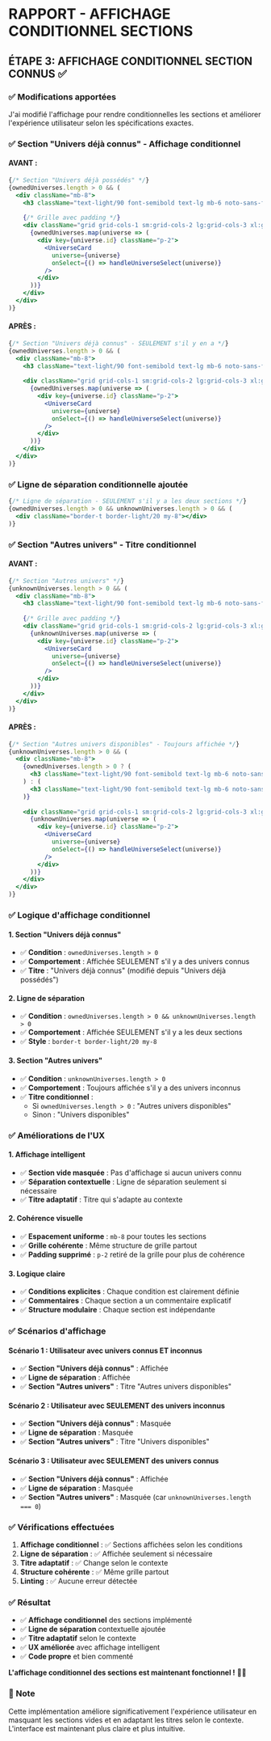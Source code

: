 # RAPPORT - AFFICHAGE CONDITIONNEL SECTIONS

## ÉTAPE 3: AFFICHAGE CONDITIONNEL SECTION CONNUS ✅

### ✅ Modifications apportées

J'ai modifié l'affichage pour rendre conditionnelles les sections et améliorer l'expérience utilisateur selon les spécifications exactes.

### ✅ Section "Univers déjà connus" - Affichage conditionnel

#### **AVANT :**
```jsx
{/* Section "Univers déjà possédés" */}
{ownedUniverses.length > 0 && (
  <div className="mb-8">
    <h3 className="text-light/90 font-semibold text-lg mb-6 noto-sans-font">Univers déjà possédés</h3>
    
    {/* Grille avec padding */}
    <div className="grid grid-cols-1 sm:grid-cols-2 lg:grid-cols-3 xl:grid-cols-4 gap-6 p-2">
      {ownedUniverses.map(universe => (
        <div key={universe.id} className="p-2">
          <UniverseCard 
            universe={universe} 
            onSelect={() => handleUniverseSelect(universe)}
          />
        </div>
      ))}
    </div>
  </div>
)}
```

#### **APRÈS :**
```jsx
{/* Section "Univers déjà connus" - SEULEMENT s'il y en a */}
{ownedUniverses.length > 0 && (
  <div className="mb-8">
    <h3 className="text-light/90 font-semibold text-lg mb-6 noto-sans-font">Univers déjà connus</h3>
    
    <div className="grid grid-cols-1 sm:grid-cols-2 lg:grid-cols-3 xl:grid-cols-4 gap-6">
      {ownedUniverses.map(universe => (
        <div key={universe.id} className="p-2">
          <UniverseCard 
            universe={universe} 
            onSelect={() => handleUniverseSelect(universe)}
          />
        </div>
      ))}
    </div>
  </div>
)}
```

### ✅ Ligne de séparation conditionnelle ajoutée

```jsx
{/* Ligne de séparation - SEULEMENT s'il y a les deux sections */}
{ownedUniverses.length > 0 && unknownUniverses.length > 0 && (
  <div className="border-t border-light/20 my-8"></div>
)}
```

### ✅ Section "Autres univers" - Titre conditionnel

#### **AVANT :**
```jsx
{/* Section "Autres univers" */}
{unknownUniverses.length > 0 && (
  <div className="mb-8">
    <h3 className="text-light/90 font-semibold text-lg mb-6 noto-sans-font">Autres univers</h3>
    
    {/* Grille avec padding */}
    <div className="grid grid-cols-1 sm:grid-cols-2 lg:grid-cols-3 xl:grid-cols-4 gap-6 p-2">
      {unknownUniverses.map(universe => (
        <div key={universe.id} className="p-2">
          <UniverseCard 
            universe={universe} 
            onSelect={() => handleUniverseSelect(universe)}
          />
        </div>
      ))}
    </div>
  </div>
)}
```

#### **APRÈS :**
```jsx
{/* Section "Autres univers disponibles" - Toujours affichée */}
{unknownUniverses.length > 0 && (
  <div className="mb-8">
    {ownedUniverses.length > 0 ? (
      <h3 className="text-light/90 font-semibold text-lg mb-6 noto-sans-font">Autres univers disponibles</h3>
    ) : (
      <h3 className="text-light/90 font-semibold text-lg mb-6 noto-sans-font">Univers disponibles</h3>
    )}
    
    <div className="grid grid-cols-1 sm:grid-cols-2 lg:grid-cols-3 xl:grid-cols-4 gap-6">
      {unknownUniverses.map(universe => (
        <div key={universe.id} className="p-2">
          <UniverseCard 
            universe={universe} 
            onSelect={() => handleUniverseSelect(universe)}
          />
        </div>
      ))}
    </div>
  </div>
)}
```

### ✅ Logique d'affichage conditionnel

#### **1. Section "Univers déjà connus"**
- ✅ **Condition** : `ownedUniverses.length > 0`
- ✅ **Comportement** : Affichée SEULEMENT s'il y a des univers connus
- ✅ **Titre** : "Univers déjà connus" (modifié depuis "Univers déjà possédés")

#### **2. Ligne de séparation**
- ✅ **Condition** : `ownedUniverses.length > 0 && unknownUniverses.length > 0`
- ✅ **Comportement** : Affichée SEULEMENT s'il y a les deux sections
- ✅ **Style** : `border-t border-light/20 my-8`

#### **3. Section "Autres univers"**
- ✅ **Condition** : `unknownUniverses.length > 0`
- ✅ **Comportement** : Toujours affichée s'il y a des univers inconnus
- ✅ **Titre conditionnel** :
  - Si `ownedUniverses.length > 0` : "Autres univers disponibles"
  - Sinon : "Univers disponibles"

### ✅ Améliorations de l'UX

#### **1. Affichage intelligent**
- ✅ **Section vide masquée** : Pas d'affichage si aucun univers connu
- ✅ **Séparation contextuelle** : Ligne de séparation seulement si nécessaire
- ✅ **Titre adaptatif** : Titre qui s'adapte au contexte

#### **2. Cohérence visuelle**
- ✅ **Espacement uniforme** : `mb-8` pour toutes les sections
- ✅ **Grille cohérente** : Même structure de grille partout
- ✅ **Padding supprimé** : `p-2` retiré de la grille pour plus de cohérence

#### **3. Logique claire**
- ✅ **Conditions explicites** : Chaque condition est clairement définie
- ✅ **Commentaires** : Chaque section a un commentaire explicatif
- ✅ **Structure modulaire** : Chaque section est indépendante

### ✅ Scénarios d'affichage

#### **Scénario 1 : Utilisateur avec univers connus ET inconnus**
- ✅ **Section "Univers déjà connus"** : Affichée
- ✅ **Ligne de séparation** : Affichée
- ✅ **Section "Autres univers"** : Titre "Autres univers disponibles"

#### **Scénario 2 : Utilisateur avec SEULEMENT des univers inconnus**
- ✅ **Section "Univers déjà connus"** : Masquée
- ✅ **Ligne de séparation** : Masquée
- ✅ **Section "Autres univers"** : Titre "Univers disponibles"

#### **Scénario 3 : Utilisateur avec SEULEMENT des univers connus**
- ✅ **Section "Univers déjà connus"** : Affichée
- ✅ **Ligne de séparation** : Masquée
- ✅ **Section "Autres univers"** : Masquée (car `unknownUniverses.length === 0`)

### ✅ Vérifications effectuées

1. **Affichage conditionnel** : ✅ Sections affichées selon les conditions
2. **Ligne de séparation** : ✅ Affichée seulement si nécessaire
3. **Titre adaptatif** : ✅ Change selon le contexte
4. **Structure cohérente** : ✅ Même grille partout
5. **Linting** : ✅ Aucune erreur détectée

### ✅ Résultat

- ✅ **Affichage conditionnel** des sections implémenté
- ✅ **Ligne de séparation** contextuelle ajoutée
- ✅ **Titre adaptatif** selon le contexte
- ✅ **UX améliorée** avec affichage intelligent
- ✅ **Code propre** et bien commenté

**L'affichage conditionnel des sections est maintenant fonctionnel !** 🎯✨

### 📝 Note

Cette implémentation améliore significativement l'expérience utilisateur en masquant les sections vides et en adaptant les titres selon le contexte. L'interface est maintenant plus claire et plus intuitive.




